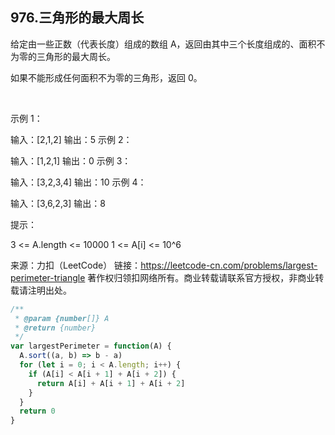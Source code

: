##  976.三角形的最大周长

给定由一些正数（代表长度）组成的数组 A，返回由其中三个长度组成的、面积不为零的三角形的最大周长。

如果不能形成任何面积不为零的三角形，返回 0。

 

示例 1：

输入：[2,1,2]
输出：5
示例 2：

输入：[1,2,1]
输出：0
示例 3：

输入：[3,2,3,4]
输出：10
示例 4：

输入：[3,6,2,3]
输出：8
 

提示：

3 <= A.length <= 10000
1 <= A[i] <= 10^6

来源：力扣（LeetCode）
链接：https://leetcode-cn.com/problems/largest-perimeter-triangle
著作权归领扣网络所有。商业转载请联系官方授权，非商业转载请注明出处。

```js
/**
 * @param {number[]} A
 * @return {number}
 */
var largestPerimeter = function(A) {
  A.sort((a, b) => b - a)
  for (let i = 0; i < A.length; i++) {
    if (A[i] < A[i + 1] + A[i + 2]) {
      return A[i] + A[i + 1] + A[i + 2]
    }
  }
  return 0
}
```


